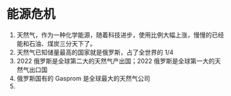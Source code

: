 # 能源危机

1. 天然气，作为一种化学能源，随着科技进步，使用比例大幅上涨，慢慢的已经能和石油、煤炭三分天下了。
2. 天然气已知储量最高的国家就是俄罗斯，占了全世界的 1/4
3. 2022 俄罗斯是全球第二大的天然气产出国；2022 俄罗斯是全球第一大的天然气出口国
4. 俄罗斯国有的 Gasprom 是全球最大的天然气公司
5. 

